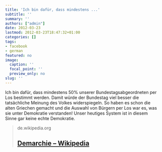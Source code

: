 ```yaml
---
title: 'Ich bin dafür, dass mindestens ...'
subtitle: ''
summary: ''
authors: ["admin"]
date: 2012-03-23
lastmod: 2012-03-23T18:47:32+01:00
categories: []
tags:
- facebook
- german
featured: no
image:
  caption: ''
  focal_point: ''
  preview_only: no
slug: ''
---
```

Ich bin dafür, dass mindestens 50% unserer Bundestagsabgeordneten per Los bestimmt werden. Damit würde der Bundestag viel besser die tatsächliche Meinung des Volkes widerspiegeln. So haben es schon die alten Griechen gemacht und die Auswahl von Bürgern per Los war es, was sie unter Demokratie verstanden! Unser heutiges System ist in diesem Sinne gar keine echte Demokratie.
> de.wikipedia.org
> ## [Demarchie – Wikipedia](http://de.wikipedia.org/wiki/Demarchie)
>


